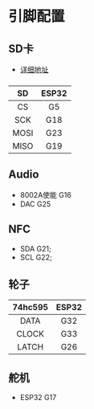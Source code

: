 # 引脚配置
## SD卡 
* [详细地址](https://github.com/espressif/arduino-esp32/tree/master/libraries/SD)
###
|  SD  |  ESP32 |
|:----:|:------:|
|  CS  |   G5   |
| SCK  |   G18  |
| MOSI |   G23  |
| MISO |   G19  |

## Audio
* 8002A使能 G16
* DAC G25


## NFC
* SDA  G21;
* SCL  G22;

## 轮子
| 74hc595 | ESP32 |
|:-------:|:-----:|
|  DATA   |  G32  |
|  CLOCK  |  G33  |
|  LATCH  |  G26  |

## 舵机
* ESP32 G17

